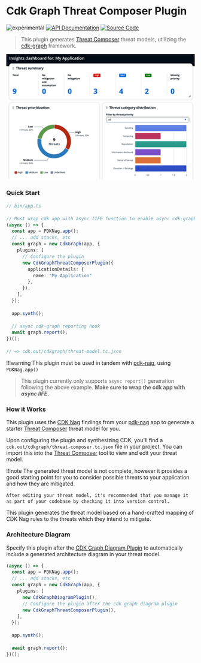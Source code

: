 # Cdk Graph Threat Composer Plugin

![experimental](https://img.shields.io/badge/stability-experimental-orange.svg)
[![API Documentation](https://img.shields.io/badge/view-API_Documentation-blue.svg)](../../api/typescript/cdk-graph-plugin-threat-composer/index.md)
[![Source Code](https://img.shields.io/badge/view-Source_Code-blue.svg)](https://github.com/aws/aws-pdk/tree/mainline/packages/cdk-graph-plugin-threat-composer)

> This plugin generates [Threat Composer](https://github.com/awslabs/threat-composer) threat models, utilizing the [cdk-graph](https://aws.github.io/aws-pdk/typescript/cdk-graph/index.html) framework.

![threat-composer](../../assets/cdk-graph-plugin-threat-composer/threat-composer-screenshot.png)

### Quick Start

```ts
// bin/app.ts

// Must wrap cdk app with async IIFE function to enable async cdk-graph report
(async () => {
  const app = PDKNag.app();
  // ... add stacks, etc
  const graph = new CdkGraph(app, {
    plugins: [
      // Configure the plugin
      new CdkGraphThreatComposerPlugin({
        applicationDetails: {
          name: "My Application"
        },
      }),
    ],
  });

  app.synth();

  // async cdk-graph reporting hook
  await graph.report();
})();

// => cdk.out/cdkgraph/threat-model.tc.json
```

!!!warning
    This plugin must be used in tandem with [pdk-nag](../../developer_guides/pdk-nag/index.md), using `PDKNag.app()`

> This plugin currently only supports `async report()` generation following the above example. **Make sure to wrap the cdk app with _async IIFE_.**

### How it Works

This plugin uses the [CDK Nag](https://github.com/cdklabs/cdk-nag) findings from your [pdk-nag](../../developer_guides/pdk-nag/index.md) app to generate a starter [Threat Composer](https://github.com/awslabs/threat-composer) threat model for you.

Upon configuring the plugin and synthesizing CDK, you'll find a `cdk.out/cdkgraph/threat-composer.tc.json` file in your project. You can import this into the [Threat Composer](https://awslabs.github.io/threat-composer/) tool to view and edit your threat model.

!!!note
    The generated threat model is not complete, however it provides a good starting point for you to consider possible threats to your application and how they are mitigated.

    After editing your threat model, it's recommended that you manage it as part of your codebase by checking it into version control.

This plugin generates the threat model based on a hand-crafted mapping of CDK Nag rules to the threats which they intend to mitigate.

### Architecture Diagram

Specify this plugin after the [CDK Graph Diagram Plugin](../../developer_guides/cdk-graph-plugin-diagram/index.md) to automatically include a generated architecture diagram in your threat model.

```ts
(async () => {
  const app = PDKNag.app();
  // ... add stacks, etc
  const graph = new CdkGraph(app, {
    plugins: [
      new CdkGraphDiagramPlugin(),
      // Configure the plugin after the cdk graph diagram plugin
      new CdkGraphThreatComposerPlugin(),
    ],
  });

  app.synth();

  await graph.report();
})();
```
